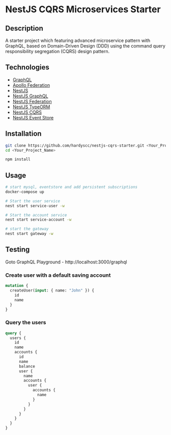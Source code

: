 # NestJS CQRS Microservices Starter

## Description

A starter project which featuring advanced microservice pattern with GraphQL, based on Domain-Driven Design (DDD) using the command query responsibility segregation (CQRS) design pattern.

## Technologies

- [GraphQL](https://graphql.org/)
- [Apollo Federation](https://www.apollographql.com/docs/apollo-server/federation/introduction/)
- [NestJS](https://docs.nestjs.com/)
- [NestJS GraphQL](https://docs.nestjs.com/graphql/quick-start)
- [NestJS Federation](https://docs.nestjs.com/graphql/federation)
- [NestJS TypeORM](https://docs.nestjs.com/techniques/database)
- [NestJS CQRS](https://docs.nestjs.com/recipes/cqrs)
- [NestJS Event Store](https://github.com/juicycleff/nestjs-event-store)

## Installation

```bash
git clone https://github.com/hardyscc/nestjs-cqrs-starter.git <Your_Project_Name>
cd <Your_Project_Name>

npm install
```

## Usage

```bash
# start mysql, eventstore and add persistent subscriptions
docker-compose up

# Start the user service
nest start service-user -w

# Start the account service
nest start service-account -w

# start the gateway
nest start gateway -w
```

## Testing

Goto GraphQL Playground - http://localhost:3000/graphql

### Create user with a default saving account

```graphql
mutation {
  createUser(input: { name: "John" }) {
    id
    name
  }
}
```
### Query the users

```graphql
query {
  users {
    id
    name
    accounts {
      id
      name
      balance
      user {
        name
        accounts {
          user {
            accounts {
              name
            }
          }
        }
      }
    }
  }
}
```

